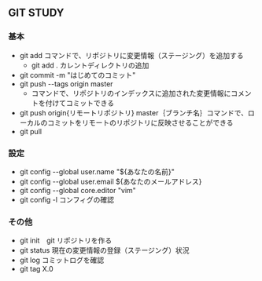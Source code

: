 
## GIT STUDY
### 基本
- git add コマンドで、リポジトリに変更情報（ステージング）を追加する
    - git add .  カレントディレクトリの追加
- git commit -m "はじめてのコミット"
- git push --tags origin master
  - コマンドで、リポジトリのインデックスに追加された変更情報にコメントを付けてコミットできる
- git push origin{リモートリポジトリ} master｛ブランチ名｝コマンドで、ローカルのコミットをリモートのリポジトリに反映させることができる
- git pull
### 設定
- git config --global user.name "${あなたの名前}"
- git config --global user.email ${あなたのメールアドレス}
- git config --global core.editor "vim"
- git config -l コンフィグの確認

### その他
- git init　git リポジトリを作る
- git status 現在の変更情報の登録（ステージング）状況
- git log コミットログを確認
- git tag X.0

